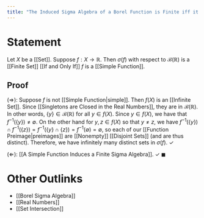 ```yaml
---
title: "The Induced Sigma Algebra of a Borel Function is Finite iff it is Simple"
---
```


# Statement
Let $X$ be a [[Set]]. Suppose $f: X \to \mathbb{R}$. Then $\sigma(f)$ with respect to $\mathcal{B}(\mathbb{R})$ is a [[Finite Set]] [[If and Only If]] $f$ is a [[Simple Function]].

## Proof
$(\Rightarrow)$: Suppose $f$ is not [[Simple Function|simple]]. Then $f(X)$ is an [[Infinite Set]]. Since [[Singletons are Closed in the Real Numbers]], they are in $\mathcal{B}(\mathbb{R})$. In other words, $\{y\} \in \mathcal{B}(\mathbb{R})$ for all $y \in f(X)$. Since $y \in f(X)$, we have that $f^{-1}(\{y\}) \neq \emptyset$. On the other hand for $y, z \in f(X)$ so that $y \neq z$, we have $f^{-1}(\{y\}) \cap f^{-1}(\{z\}) = f^{-1}(\{y\} \cap \{z\}) = f^{-1}(\emptyset) = \emptyset$, so each of our [[Function Preimage|preimages]] are [[Nonempty]] [[Disjoint Sets]] (and are thus distinct).  Therefore, we have infinitely many distinct sets in $\sigma(f)$. $\checkmark$

($\Leftarrow$): [[A Simple Function Induces a Finite Sigma Algebra]]. $\checkmark$ $\blacksquare$

# Other Outlinks
- [[Borel Sigma Algebra]]
- [[Real Numbers]]
- [[Set Intersection]]